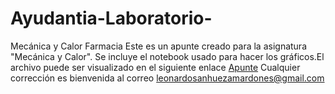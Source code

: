 # Ayudantia-Laboratorio-
Mecánica y Calor Farmacia 
Este es un apunte creado para la asignatura "Mecánica y Calor". Se incluye el notebook usado para hacer los gráficos.El archivo puede ser visualizado en el siguiente enlace [Apunte](https://drive.google.com/open?id=1bzeQyPxc0bt7A28E7UxXkrVARy3FS4sw)
Cualquier corrección es bienvenida al correo leonardosanhuezamardones@gmail.com  
